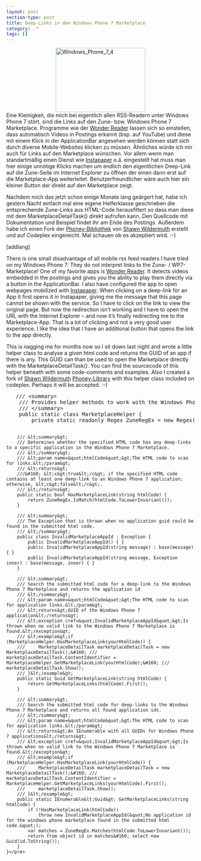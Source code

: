 ```yaml
---
layout: post
section-type: post
title: Deep-Links in den Windows Phone 7 Marketplace
category: .*
tags: []
---
```

<p><img style="background-image: none; border-bottom: 0px; border-left: 0px; margin: 0px auto; padding-left: 0px; padding-right: 0px; display: block; float: none; border-top: 0px; border-right: 0px; padding-top: 0px" title="Windows_Phone_7_4" border="0" alt="Windows_Phone_7_4" src="http://anheledirwp.blob.core.windows.net/wordpress/2011/07/Windows_Phone_7_4.jpg" width="240" height="171" />Eine Kleinigkeit, die mich bei eigentlich allen RSS-Readern unter Windows Phone 7 stört, sind die Links auf den Zune- bzw. Windows Phone 7 Marketplace. Programme wie der <a href="http://www.windowsphonegeek.com/AppHub/Application/c9ccc9fc-8ce7-df11-9524-00237de2dca0">Wonder Reader</a> lassen sich so einstellen, dass automatisch Videos in Postings erkannt (bsp. auf YouTube) und diese mit einem Klick in der ApplicationBar angesehen werden können statt sich durch diverse Mobile-Websites klicken zu müssen. Ähnliches würde ich mir auch für Links auf den Marketplace wünschen. Vor allem wenn man standartmäßig einen Dienst wie <a href="http://www.instapaper.com/">Instapaper</a> o.ä. eingestellt hat muss man hier einige unnötige Klicks machen um endlich den eigentlichen Deep-Link auf die Zune-Seite im Internet Explorer zu öffnen der einen dann erst auf die Marketplace-App weiterleitet. Benutzerfreundlicher wäre auch hier ein kleiner Button der direkt auf den Marketplace zeigt.</p>  <p>Nachdem mich das jetzt schon einige Monate lang geärgert hat, habe ich gestern Nacht einfach mal eine eigene Helferklasse geschrieben die entsprechende Zune-Links aus HTML-Code herausfiltert so dass man diese mit dem MarketplaceDetailTask() direkt aufrufen kann. Den Quellcode mit Dokumentation und Beispiel findet ihr am Ende des Postings. Außerdem habe ich einen Fork der <a href="http://phoney.codeplex.com/">Phoney-Bibliothek</a> von <a href="http://wildermuth.com/">Shawn Wildermuth</a> erstellt und auf Codeplex eingereicht. Mal schauen ob es akzeptiert wird. :-)</p>
                  [addlang]   <p>There is one small disadvantage of all mobile rss feed readers I have tried on my Windows Phone 7: They do not interpret links to the Zune- / WP7-Marketplace! One of my favorite apps is <a href="http://www.windowsphonegeek.com/AppHub/Application/c9ccc9fc-8ce7-df11-9524-00237de2dca0">Wonder Reader</a>. It detects videos embedded in the postings and gives you the ability to play them directly via a button in the ApplicationBar. I also have configured the app to open webpages mobilized with <a href="http://www.instapaper.com/">Instapaper</a>. When clicking on a deep-link for an App it first opens it in Instapaper, giving me the message that this page cannot be shown with the service. So I have to click on the link to view the original page. But now the redirection isn’t working and I have to open the URL with the Internet Explorer – and now it’s finally redirecting me to the Marketplace-App. That is a lot of clicking and not a very good user experience. I like the idea that I have an additional button that opens the link to the app directly.</p>  <p>This is nagging me for months now so I sit down last night and wrote a little helper class to analyse a given html code and returns the GUID of an app if there is any. This GUID can than be used to open the Marketplace directly with the MarketplaceDetailTask(). You can find the sourcecode of this helper beneath with some code-comments and examples. Also I created a fork of <a href="http://wildermuth.com/">Shawn Wildermuth</a> <a href="http://phoney.codeplex.com/">Phoney-Library</a> with this helper class included on codeplex. Perhaps it will be accepted. :-)</p>  <pre class="brush:csharp;">	/// &lt;summary&gt;
	/// Provides helper methods to work with the Windows Phone 7 Marketplace
	/// &lt;/summary&gt;
	public static class MarketplaceHelper {
		private static readonly Regex ZuneRegEx = new Regex(@&quot;(?:microsoft.com/windowsphone/|zune://navigate/|windowsphone.com/s|redirect.zune.net/redirect/preferences/askclient|social.zune.net/external/launchzuneprotocol).*(?:appid=|phoneapp%26id%3d)(?&lt;guid&gt;[a-z0-9]{8}-[a-z0-9]{4}-[a-z0-9]{4}-[a-z0-9]{4}-[a-z0-9]{12})&quot;);
 
		/// &lt;summary&gt;
		/// Determines whether the specified HTML code has any deep-links to a specific application in the Windows Phone 7 Marketplace.
		/// &lt;/summary&gt;
		/// &lt;param name=&quot;htmlCode&quot;&gt;The HTML code to scan for links.&lt;/param&gt;
		/// &lt;returns&gt;
		///&#160; &lt;c&gt;true&lt;/c&gt; if the specified HTML code contains at least one deep-link to an Windows Phone 7 application; otherwise, &lt;c&gt;false&lt;/c&gt;.
		/// &lt;/returns&gt;
		public static bool HasMarketplaceLink(string htmlCode) {
			return ZuneRegEx.IsMatch(htmlCode.ToLowerInvariant());
		}
 
		/// &lt;summary&gt;
		/// The Exception that is thrown when no application guid could be found in the submitted html code.
		/// &lt;/summary&gt;
		public class InvalidMarketplaceAppId : Exception {
			public InvalidMarketplaceAppId() { }
			public InvalidMarketplaceAppId(string message) : base(message) { }
			public InvalidMarketplaceAppId(string message, Exception inner) : base(message, inner) { }
		}
 
		/// &lt;summary&gt;
		/// Search the submitted html code for a deep-link to the Windows Phone 7 Marketplace and returns the application id
		/// &lt;/summary&gt;
		/// &lt;param name=&quot;htmlCode&quot;&gt;The HTML code to scan for application links.&lt;/param&gt;
		/// &lt;returns&gt;GUID of the Windows Phone 7 application&lt;/returns&gt;
		/// &lt;exception cref=&quot;InvalidMarketplaceAppId&quot;&gt;Is thrown when no valid link to the Windows Phone 7 Marketplace is found.&lt;/exception&gt;
		/// &lt;example&gt;if (MarketplaceHelper.HasMarketplaceLink(yourHtmlCode)) {
		///		MarketplaceDetailTask marketplaceDetailTask = new MarketplaceDetailTask();&#160; ///		marketplaceDetailTask.ContentIdentifier = MarketplaceHelper.GetMarketplaceLink(yourHtmlCode);&#160; ///		marketplaceDetailTask.Show();
		/// }&lt;/example&gt;
		public static Guid GetMarketplaceLink(string htmlCode) {
			return GetMarketplaceLinks(htmlCode).First();
		}
 
		/// &lt;summary&gt;
		/// Search the submitted html code for deep-links to the Windows Phone 7 Marketplace and returns all found application ids.
		/// &lt;/summary&gt;
		/// &lt;param name=&quot;htmlCode&quot;&gt;The HTML code to scan for application links.&lt;/param&gt;
		/// &lt;returns&gt;An IEnumerable with all GUIDs for Windows Phone 7 applications&lt;/returns&gt;
		/// &lt;exception cref=&quot;InvalidMarketplaceAppId&quot;&gt;Is thrown when no valid link to the Windows Phone 7 Marketplace is found.&lt;/exception&gt;
		/// &lt;example&gt;if (MarketplaceHelper.HasMarketplaceLink(yourHtmlCode)) {
		///		MarketplaceDetailTask marketplaceDetailTask = new MarketplaceDetailTask();&#160; ///		marketplaceDetailTask.ContentIdentifier = MarketplaceHelper.GetMarketplaceLinks(yourHtmlCode).First();
		///		marketplaceDetailTask.Show();
		/// }&lt;/example&gt;
		public static IEnumerable&lt;Guid&gt; GetMarketplaceLinks(string htmlCode) {
			if (!HasMarketplaceLink(htmlCode))
				throw new InvalidMarketplaceAppId(&quot;No application id for the windows phone marketplace found in the submitted html code.&quot;);
			var matches = ZuneRegEx.Matches(htmlCode.ToLowerInvariant());
			return from object id in matches&#160; select new Guid(id.ToString());
		}
	}</pre>
